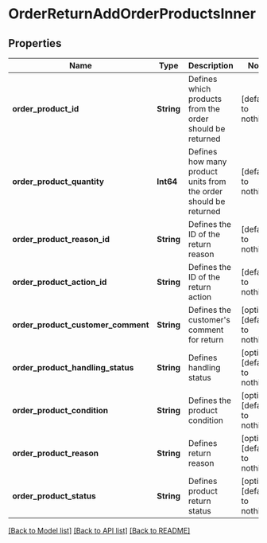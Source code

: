 # OrderReturnAddOrderProductsInner


## Properties
Name | Type | Description | Notes
------------ | ------------- | ------------- | -------------
**order_product_id** | **String** | Defines which products from the order should be returned | [default to nothing]
**order_product_quantity** | **Int64** | Defines how many product units from the order should be returned | [default to nothing]
**order_product_reason_id** | **String** | Defines the ID of the return reason | [default to nothing]
**order_product_action_id** | **String** | Defines the ID of the return action | [default to nothing]
**order_product_customer_comment** | **String** | Defines the customer&#39;s comment for return | [optional] [default to nothing]
**order_product_handling_status** | **String** | Defines handling status | [optional] [default to nothing]
**order_product_condition** | **String** | Defines the product condition | [optional] [default to nothing]
**order_product_reason** | **String** | Defines return reason | [optional] [default to nothing]
**order_product_status** | **String** | Defines product return status | [optional] [default to nothing]


[[Back to Model list]](../README.md#models) [[Back to API list]](../README.md#api-endpoints) [[Back to README]](../README.md)


